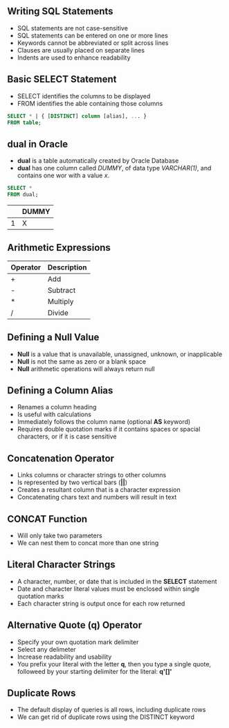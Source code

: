 ## Writing SQL Statements
- SQL statements are not case-sensitive
- SQL statements can be entered on one or more lines
- Keywords cannot be abbreviated or split across lines
- Clauses are usually placed on separate lines
- Indents are used to enhance readability

## Basic SELECT Statement
- SELECT identifies the columns to be displayed
- FROM identifies the able containing those columns

```sql
SELECT * | { [DISTINCT] column [alias], ... }
FROM table;
```

## dual in Oracle
- **dual** is a table automatically created by Oracle Database
- **dual** has one column called _DUMMY_, of data type _VARCHAR(1)_, and contains one wor with a value _x_.

```sql
SELECT *
FROM dual;
```
|   | DUMMY |
|---|-------|
| 1 |   X   |

## Arithmetic Expressions
| Operator | Description |
|----------|-------------|
| +        | Add         |
| -        | Subtract    |
| *        | Multiply    |
| /        | Divide      |

## Defining a Null Value
- **Null** is a value that is unavailable, unassigned, unknown, or inapplicable
- **Null** is not the same as zero or a blank space
- **Null** arithmetic operations will always return null

## Defining a Column Alias
- Renames a column heading
- Is useful with calculations
- Immediately follows the column name (optional **AS** keyword)
- Requires double quotation marks if it contains spaces or spacial characters, or if it is case sensitive

## Concatenation Operator
- Links columns or character strings to other columns
- Is represented by two vertical bars (**||**)
- Creates a resultant column that is a character expression
- Concatenating chars text and numbers will result in text

## CONCAT Function
- Will only take two parameters
- We can nest them to concat more than one string

## Literal Character Strings
- A character, number, or date that is included in the **SELECT** statement
- Date and character literal values must be enclosed within single quotation marks
- Each character string is output once for each row returned

## Alternative Quote (q) Operator
- Specify your own quotation mark delimiter
- Select any delimeter
- Increase readability and usability
- You prefix your literal with the letter **q**, then you type a single quote, followeed by your starting delimiter for the literal: **q'[]'**

## Duplicate Rows
- The default display of queries is all rows, including duplicate rows
- We can get rid of duplicate rows using the DISTINCT keyword
